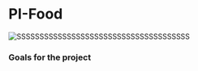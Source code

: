 # PI-Food

![SSSSSSSSSSSSSSSSSSSSSSSSSSSSSSSSSSSSSS](https://user-images.githubusercontent.com/115830730/227774625-2e1c4995-00d3-4be7-9bbf-2fc231b5e98f.jpg)

<h3>Goals for the project</h3>

